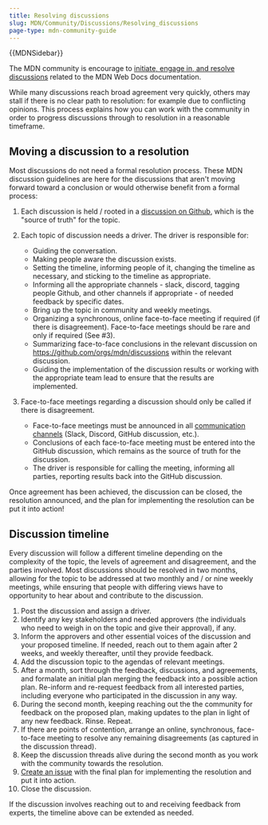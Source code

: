 ```yaml
---
title: Resolving discussions
slug: MDN/Community/Discussions/Resolving_discussions
page-type: mdn-community-guide
---
```


{{MDNSidebar}}

The MDN community is encourage to [initiate, engage in, and resolve discussions](/en-US/docs/MDN/Community/Discussions) related to the MDN Web Docs documentation.

While many discussions reach broad agreement very quickly, others may stall if there is no clear path to resolution: for example due to conflicting opinions.
This process explains how you can work with the community in order to progress discussions through to resolution in a reasonable timeframe.

## Moving a discussion to a resolution

Most discussions do not need a formal resolution process. These MDN discussion guidelines are here for the discussions that aren't moving forward toward a conclusion or would otherwise benefit from a formal process:

1. Each discussion is held / rooted in a [discussion on Github](https://github.com/orgs/mdn/discussions), which is the "source of truth" for the topic.

2. Each topic of discussion needs a driver. The driver is responsible for:

   - Guiding the conversation.
   - Making people aware the discussion exists.
   - Setting the timeline, informing people of it, changing the timeline as necessary, and sticking to the timeline as appropriate.
   - Informing all the appropriate channels - slack, discord, tagging people Github, and other channels if appropriate - of needed feedback by specific dates.
   - Bring up the topic in community and weekly meetings.
   - Organizing a synchronous, online face-to-face meeting if required (if there is disagreement). Face-to-face meetings should be rare and only if required (See #3).
   - Summarizing face-to-face conclusions in the relevant discussion on https://github.com/orgs/mdn/discussions within the relevant discussion.
   - Guiding the implementation of the discussion results or working with the appropriate team lead to ensure that the results are implemented.

3. Face-to-face meetings regarding a discussion should only be called if there is disagreement.

   - Face-to-face meetings must be announced in all [communication channels](/en-US/docs/MDN/Community/Communication_channels) (Slack, Discord, GitHub discussion, etc.).
   - Conclusions of each face-to-face meeting must be entered into the GitHub discussion, which remains as the source of truth for the discussion.
   - The driver is responsible for calling the meeting, informing all parties, reporting results back into the GitHub discussion.

Once agreement has been achieved, the discussion can be closed, the resolution announced, and the plan for implementing the resolution can be put it into action!

## Discussion timeline

Every discussion will follow a different timeline depending on the complexity of the topic, the levels of agreement and disagreement, and the parties involved. Most discussions should be resolved in two months, allowing for the topic to be addressed at two monthly and / or nine weekly meetings, while ensuring that people with differing views have to opportunity to hear about and contribute to the discussion.

1. Post the discussion and assign a driver.
2. Identify any key stakeholders and needed approvers (the individuals who need to weigh in on the topic and give their approval), if any.
3. Inform the approvers and other essential voices of the discussion and your proposed timeline. If needed, reach out to them again after 2 weeks, and weekly thereafter, until they provide feedback.
4. Add the discussion topic to the agendas of relevant meetings.
5. After a month, sort through the feedback, discussions, and agreements, and formalate an initial plan merging the feedback into a possible action plan. Re-inform and re-request feedback from all interested parties, including everyone who participated in the discussion in any way.
6. During the second month, keeping reaching out the the community for feedback on the proposed plan, making updates to the plan in light of any new feedback. Rinse. Repeat.
7. If there are points of contention, arrange an online, synchronous, face-to-face meeting to resolve any remaining disagreements (as captured in the discussion thread).
8. Keep the discussion threads alive during the second month as you work with the community towards the resolution.
9. [Create an issue](/en-US/docs/MDN/Community/Issues) with the final plan for implementing the resolution and put it into action.
10. Close the discussion.

If the discussion involves reaching out to and receiving feedback from experts, the timeline above can be extended as needed.
